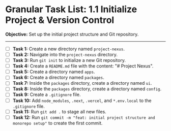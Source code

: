 # Granular Task List: 1.1 Initialize Project & Version Control

**Objective:** Set up the initial project structure and Git repository.

---
- [ ] **Task 1:** Create a new directory named `project-nexus`.
- [ ] **Task 2:** Navigate into the `project-nexus` directory.
- [ ] **Task 3:** Run `git init` to initialize a new Git repository.
- [ ] **Task 4:** Create a `README.md` file with the content: "# Project Nexus".
- [ ] **Task 5:** Create a directory named `apps`.
- [ ] **Task 6:** Create a directory named `packages`.
- [ ] **Task 7:** Inside the `packages` directory, create a directory named `ui`.
- [ ] **Task 8:** Inside the `packages` directory, create a directory named `config`.
- [ ] **Task 9:** Create a `.gitignore` file.
- [ ] **Task 10:** Add `node_modules`, `.next`, `.vercel`, and `*.env.local` to the `.gitignore` file.
- [ ] **Task 11:** Run `git add .` to stage all new files.
- [ ] **Task 12:** Run `git commit -m "feat: initial project structure and monorepo setup"` to create the first commit.